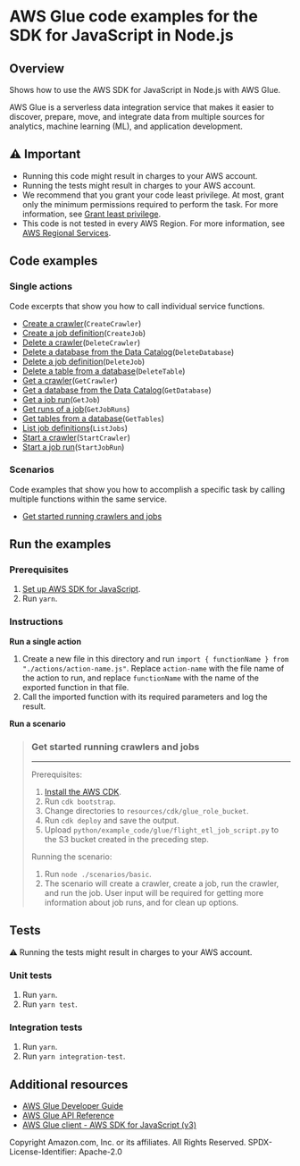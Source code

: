 # AWS Glue code examples for the SDK for JavaScript in Node.js

## Overview

Shows how to use the AWS SDK for JavaScript in Node.js with AWS Glue.

AWS Glue is a serverless data integration service that makes it easier to discover, prepare, move, and integrate data from multiple sources for analytics, machine learning (ML), and application development.

## ⚠️ Important

- Running this code might result in charges to your AWS account.
- Running the tests might result in charges to your AWS account.
- We recommend that you grant your code least privilege. At most, grant only the minimum permissions required to perform the task. For more information, see [Grant least privilege](https://docs.aws.amazon.com/IAM/latest/UserGuide/best-practices.html#grant-least-privilege).
- This code is not tested in every AWS Region. For more information, see [AWS Regional Services](https://aws.amazon.com/about-aws/global-infrastructure/regional-product-services).

## Code examples

### Single actions

Code excerpts that show you how to call individual service functions.

- [Create a crawler](./actions/create-crawler.js)(`CreateCrawler`)
- [Create a job definition](./actions/create-job.js)(`CreateJob`)
- [Delete a crawler](./actions/delete-crawler.js)(`DeleteCrawler`)
- [Delete a database from the Data Catalog](./actions/delete-database.js)(`DeleteDatabase`)
- [Delete a job definition](./actions/delete-job.js)(`DeleteJob`)
- [Delete a table from a database](./actions/delete-table.js)(`DeleteTable`)
- [Get a crawler](./actions/get-crawler.js)(`GetCrawler`)
- [Get a database from the Data Catalog](./actions/get-database.js)(`GetDatabase`)
- [Get a job run](./actions/get-job.js)(`GetJob`)
- [Get runs of a job](./actions/get-job-runs.js)(`GetJobRuns`)
- [Get tables from a database](./actions/get-tables.js)(`GetTables`)
- [List job definitions](./actions/list-jobs.js)(`ListJobs`)
- [Start a crawler](./actions/start-crawler.js)(`StartCrawler`)
- [Start a job run](./actions/start-job-run.js)(`StartJobRun`)

### Scenarios

Code examples that show you how to accomplish a specific task by calling multiple functions within the same service.

- [Get started running crawlers and jobs](./scenarios/basic/index.js)

## Run the examples

### Prerequisites

1. [Set up AWS SDK for JavaScript](../README.md).
1. Run `yarn`.

### Instructions

**Run a single action**

1. Create a new file in this directory and run `import { functionName } from "./actions/action-name.js"`.
   Replace `action-name` with the file name of the action to run, and replace `functionName` with the name of
   the exported function in that file.
1. Call the imported function with its required parameters and log the result.

**Run a scenario**

> ### Get started running crawlers and jobs
>
> ---
>
> Prerequisites:
>
> 1. [Install the AWS CDK](https://docs.aws.amazon.com/cdk/v2/guide/getting_started.html#getting_started_install).
> 1. Run `cdk bootstrap`.
> 1. Change directories to `resources/cdk/glue_role_bucket`.
> 1. Run `cdk deploy` and save the output.
> 1. Upload `python/example_code/glue/flight_etl_job_script.py` to the S3 bucket created in the preceding step.
>
> Running the scenario:
>
> 1. Run `node ./scenarios/basic`.
> 2. The scenario will create a crawler, create a job, run the crawler, and run the job. User input will be required
>    for getting more information about job runs, and for clean up options.

## Tests

⚠️ Running the tests might result in charges to your AWS account.

### Unit tests

1. Run `yarn`.
1. Run `yarn test`.

### Integration tests

1. Run `yarn`.
1. Run `yarn integration-test`.

## Additional resources

- [AWS Glue Developer Guide](https://docs.aws.amazon.com/glue/latest/dg/what-is-glue.html)
- [AWS Glue API Reference](https://docs.aws.amazon.com/glue/latest/dg/aws-glue-api.html)
- [AWS Glue client - AWS SDK for JavaScript (v3)](https://docs.aws.amazon.com/AWSJavaScriptSDK/v3/latest/clients/client-glue/index.html)

Copyright Amazon.com, Inc. or its affiliates. All Rights Reserved. SPDX-License-Identifier: Apache-2.0
